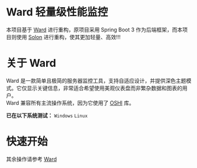 # Ward 轻量级性能监控
本项目基于 [Ward](https://github.com/AntonyLeons/Ward) 进行重构，原项目采用 Spring Boot 3 作为后端框架，而本项目则使用 [Solon](https://solon.noear.org/) 进行重构，使其更加轻量、高效!!!

# 关于 Ward
Ward 是一款简单且极简的服务器监控工具，支持自适应设计，并提供深色主题模式。它仅显示关键信息，非常适合希望使用美观仪表盘而非繁杂数据和图表的用户。  
Ward 兼容所有主流操作系统，因为它使用了 [OSHI](https://github.com/oshi/oshi) 库。

**已在以下系统测试：** `Windows` `Linux`  

# 快速开始
其余操作请参考 [Ward](https://github.com/AntonyLeons/Ward)